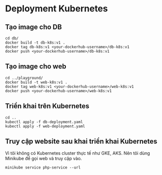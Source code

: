 # Deployment Kubernetes

## Tạo image cho DB
```
cd db/
docker build -t db-k8s:v1 .
docker tag db-k8s:v1 <your-dockerhub-username>/db-k8s:v1
docker push <your-dockerhub-username>/db-k8s:v1
```

## Tạo image cho web
```
cd ../playground/
docker build -t web-k8s:v1 .
docker tag web-k8s:v1 <your-dockerhub-username>/web-k8s:v1
docker push <your-dockerhub-username>/web-k8s:v1
```

## Triển khai trên Kubernetes
```
cd ..
kubectl apply -f db-deployment.yaml
kubectl apply -f web-deployment.yaml
```

## Truy cập website sau khai triển khai Kubernetes
Vì tôi không có Kubernetes cluster thực tế như GKE, AKS. Nên tôi dùng Minikube để gọi web và truy cập vào.

```
minikube service php-service --url
```